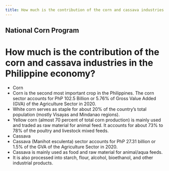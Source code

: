 ```yaml
---
title: How much is the contribution of the corn and cassava industries in the Philippine economy
---
```


## National Corn Program

# How much is the contribution of the corn and cassava industries in the Philippine economy?


 - Corn
 - Corn is the second most important crop in the Philippines. The corn sector accounts for PhP 102.5 Billion or 5.76% of Gross Value Added  (GVA) of the Agriculture Sector in 2020.
 - White corn serves as staple for about 20% of the country’s total  population (mostly Visayas and Mindanao regions). 
 - Yellow corn (almost 70 percent of total corn production) is mainly used and  traded as raw material for animal feed. It accounts for about 73% to 78%  of the poultry and livestock mixed feeds.
 - Cassava
 - Cassava (Manihot esculenta) sector accounts for PhP 27.31 billion or 1.5% of  the GVA of the Agriculture Sector in 2020.
 - Cassava is mainly used as food and raw material for animal/aqua feeds.
 - It is also processed into starch, flour, alcohol, bioethanol, and other industrial  products.
